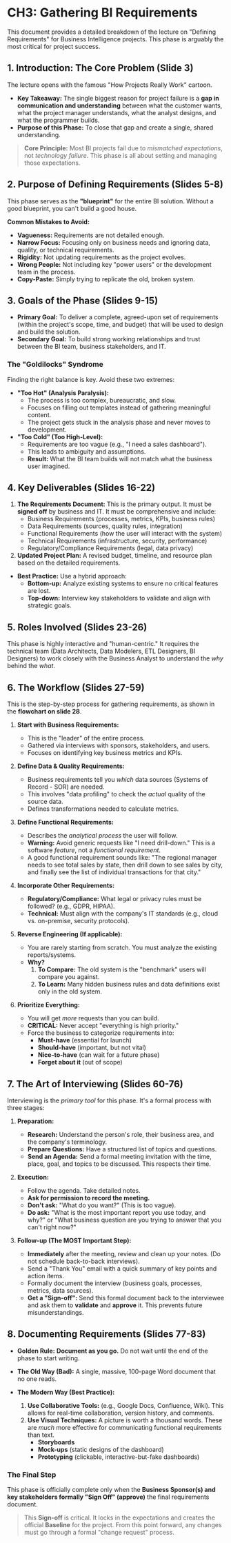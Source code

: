  # CH3: Gathering BI Requirements

This document provides a detailed breakdown of the lecture on "Defining Requirements" for Business Intelligence projects. This phase is arguably the most critical for project success.

## 1. Introduction: The Core Problem (Slide 3)

The lecture opens with the famous "How Projects Really Work" cartoon.

* **Key Takeaway:** The single biggest reason for project failure is a **gap in communication and understanding** between what the customer wants, what the project manager understands, what the analyst designs, and what the programmer builds.
* **Purpose of this Phase:** To close that gap and create a single, shared understanding.

> **Core Principle:** Most BI projects fail due to *mismatched expectations*, not *technology failure*. This phase is all about setting and managing those expectations.

## 2. Purpose of Defining Requirements (Slides 5-8)

This phase serves as the **"blueprint"** for the entire BI solution. Without a good blueprint, you can't build a good house.

**Common Mistakes to Avoid:**
* **Vagueness:** Requirements are not detailed enough.
* **Narrow Focus:** Focusing only on business needs and ignoring data, quality, or technical requirements.
* **Rigidity:** Not updating requirements as the project evolves.
* **Wrong People:** Not including key "power users" or the development team in the process.
* **Copy-Paste:** Simply trying to replicate the old, broken system.

## 3. Goals of the Phase (Slides 9-15)

* **Primary Goal:** To deliver a complete, agreed-upon set of requirements (within the project's scope, time, and budget) that will be used to design and build the solution.
* **Secondary Goal:** To build strong working relationships and trust between the BI team, business stakeholders, and IT.

### The "Goldilocks" Syndrome

Finding the right balance is key. Avoid these two extremes:

* **"Too Hot" (Analysis Paralysis):**
    * The process is too complex, bureaucratic, and slow.
    * Focuses on filling out templates instead of gathering meaningful content.
    * The project gets stuck in the analysis phase and never moves to development.
* **"Too Cold" (Too High-Level):**
    * Requirements are too vague (e.g., "I need a sales dashboard").
    * This leads to ambiguity and assumptions.
    * **Result:** What the BI team builds will not match what the business user imagined.

## 4. Key Deliverables (Slides 16-22)

1.  **The Requirements Document:** This is the primary output. It must be **signed off** by business and IT. It must be comprehensive and include:
    * Business Requirements (processes, metrics, KPIs, business rules)
    * Data Requirements (sources, quality rules, integration)
    * Functional Requirements (how the user will interact with the system)
    * Technical Requirements (infrastructure, security, performance)
    * Regulatory/Compliance Requirements (legal, data privacy)
2.  **Updated Project Plan:** A revised budget, timeline, and resource plan based on the detailed requirements.

* **Best Practice:** Use a hybrid approach:
    * **Bottom-up:** Analyze existing systems to ensure no critical features are lost.
    * **Top-down:** Interview key stakeholders to validate and align with strategic goals.

## 5. Roles Involved (Slides 23-26)

This phase is highly interactive and "human-centric." It requires the technical team (Data Architects, Data Modelers, ETL Designers, BI Designers) to work closely with the Business Analyst to understand the *why* behind the *what*.

## 6. The Workflow (Slides 27-59)

This is the step-by-step process for gathering requirements, as shown in the **flowchart on slide 28**.

1.  **Start with Business Requirements:**
    * This is the "leader" of the entire process.
    * Gathered via interviews with sponsors, stakeholders, and users.
    * Focuses on identifying key business metrics and KPIs.

2.  **Define Data & Quality Requirements:**
    * Business requirements tell you *which* data sources (Systems of Record - SOR) are needed.
    * This involves "data profiling" to check the *actual* quality of the source data.
    * Defines transformations needed to calculate metrics.

3.  **Define Functional Requirements:**
    * Describes the *analytical process* the user will follow.
    * **Warning:** Avoid generic requests like "I need drill-down." This is a software *feature*, not a *functional requirement*.
    * A good functional requirement sounds like: "The regional manager needs to see total sales by state, then drill down to see sales by city, and finally see the list of individual transactions for that city."

4.  **Incorporate Other Requirements:**
    * **Regulatory/Compliance:** What legal or privacy rules must be followed? (e.g., GDPR, HIPAA).
    * **Technical:** Must align with the company's IT standards (e.g., cloud vs. on-premise, security protocols).

5.  **Reverse Engineering (If applicable):**
    * You are rarely starting from scratch. You must analyze the existing reports/systems.
    * **Why?**
        1.  **To Compare:** The old system is the "benchmark" users will compare you against.
        2.  **To Learn:** Many hidden business rules and data definitions exist only in the old system.

6.  **Prioritize Everything:**
    * You will get *more* requests than you can build.
    * **CRITICAL:** Never accept "everything is high priority."
    * Force the business to categorize requirements into:
        * **Must-have** (essential for launch)
        * **Should-have** (important, but not vital)
        * **Nice-to-have** (can wait for a future phase)
        * **Forget about it** (out of scope)

## 7. The Art of Interviewing (Slides 60-76)

Interviewing is the *primary tool* for this phase. It's a formal process with three stages:

1.  **Preparation:**
    * **Research:** Understand the person's role, their business area, and the company's terminology.
    * **Prepare Questions:** Have a structured list of topics and questions.
    * **Send an Agenda:** Send a formal meeting invitation with the time, place, goal, and topics to be discussed. This respects their time.

2.  **Execution:**
    * Follow the agenda. Take detailed notes.
    * **Ask for permission to record the meeting.**
    * **Don't ask:** "What do you want?" (This is too vague).
    * **Do ask:** "What is the most important report you use today, and why?" or "What business question are you trying to answer that you can't right now?"

3.  **Follow-up (The MOST Important Step):**
    * **Immediately** after the meeting, review and clean up your notes. (Do not schedule back-to-back interviews).
    * Send a "Thank You" email with a quick summary of key points and action items.
    * Formally document the interview (business goals, processes, metrics, data sources).
    * **Get a "Sign-off":** Send this formal document back to the interviewee and ask them to **validate** and **approve** it. This prevents future misunderstandings.

## 8. Documenting Requirements (Slides 77-83)

* **Golden Rule:** **Document as you go.** Do not wait until the end of the phase to start writing.

* **The Old Way (Bad):** A single, massive, 100-page Word document that no one reads.

* **The Modern Way (Best Practice):**
    1.  **Use Collaborative Tools:** (e.g., Google Docs, Confluence, Wiki). This allows for real-time collaboration, version history, and comments.
    2.  **Use Visual Techniques:** A picture is worth a thousand words. These are *much* more effective for communicating functional requirements than text.
        * **Storyboards**
        * **Mock-ups** (static designs of the dashboard)
        * **Prototyping** (clickable, interactive-but-fake dashboards)

### The Final Step

This phase is officially complete only when the **Business Sponsor(s) and key stakeholders formally "Sign Off" (approve)** the final requirements document.

> This **Sign-off** is critical. It locks in the expectations and creates the official **Baseline** for the project. From this point forward, any changes must go through a formal "change request" process.
